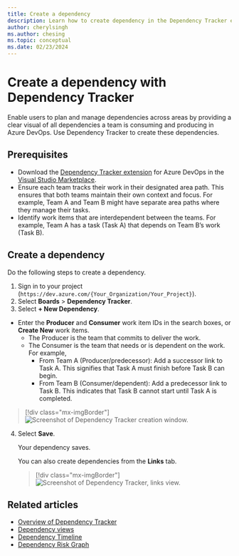 ```yaml
---
title: Create a dependency
description: Learn how to create dependency in the Dependency Tracker extension for Azure DevOps.
author: cherylsingh
ms.author: chesing
ms.topic: conceptual
ms.date: 02/23/2024
---
```


# Create a dependency with Dependency Tracker

Enable users to plan and manage dependencies across areas by providing a clear visual of all dependencies a team is consuming and producing in Azure DevOps. Use Dependency Tracker to create these dependencies.

## Prerequisites
- Download the [Dependency Tracker extension](https://marketplace.visualstudio.com/items?itemName=ms-eswm.dependencytracker) for Azure DevOps in the [Visual Studio Marketplace](https://marketplace.visualstudio.com/).
- Ensure each team tracks their work in their designated area path. This ensures that both teams maintain their own context and focus. For example, Team A and Team B might have separate area paths where they manage their tasks.
- Identify work items that are interdependent between the teams. For example, Team A has a task (Task A) that depends on Team B’s work (Task B).

## Create a dependency
Do the following steps to create a dependency.

1. Sign in to your project (```https://dev.azure.com/{Your_Organization/Your_Project}```).
2. Select **Boards** > **Dependency Tracker**.
3. Select **+ New Dependency**.
  - Enter the **Producer** and **Consumer** work item IDs in the search boxes, or **Create New** work items.
    - The Producer is the team that commits to deliver the work. 
    - The Consumer is the team that needs or is dependent on the work.
      For example,
      - From Team A (Producer/predecessor): Add a successor link to Task A. This signifies that Task A must finish before Task B can begin.
      - From Team B (Consumer/dependent): Add a predecessor link to Task B. This indicates that Task B cannot start until Task A is completed.

  > [!div class="mx-imgBorder"]  
  > ![Screenshot of Dependency Tracker creation window.](../images/Easy-Button.png)

4. Select **Save**.

   Your dependency saves.

   You can also create dependencies from the **Links** tab.

   > [!div class="mx-imgBorder"]  
   > ![Screenshot of Dependency Tracker, links view.](../images/Links-View.png)

## Related articles

- [Overview of Dependency Tracker](overview.md)
- [Dependency views](dependency-views.md)
- [Dependency Timeline](timeline.md)
- [Dependency Risk Graph](risk-graph.md)
